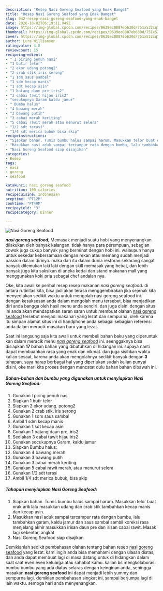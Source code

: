 ```yaml
---
description: "Resep Nasi Goreng Seafood yang Enak Banget"
title: "Resep Nasi Goreng Seafood yang Enak Banget"
slug: 942-resep-nasi-goreng-seafood-yang-enak-banget
date: 2020-10-02T06:19:11.049Z
image: https://img-global.cpcdn.com/recipes/0639ec0887eb630d/751x532cq70/nasi-goreng-seafood-foto-resep-utama.jpg
thumbnail: https://img-global.cpcdn.com/recipes/0639ec0887eb630d/751x532cq70/nasi-goreng-seafood-foto-resep-utama.jpg
cover: https://img-global.cpcdn.com/recipes/0639ec0887eb630d/751x532cq70/nasi-goreng-seafood-foto-resep-utama.jpg
author: Lura Williamson
ratingvalue: 4.8
reviewcount: 15
recipeingredient:
- " I piring penuh nasi"
- "1 butir telor"
- "2 ekor udang potong2"
- "2 crab stik iris serong"
- "1 sdm saus sambal"
- "1 sdm kecap manis"
- "1 sdt kecap asin"
- "1 batang daun pre iris2"
- "3 cabai tawit hijau iris2"
- "secukupnya Garam kaldu jamur"
- " Bumbu halus"
- "4 bawang merah"
- "3 bawang putih"
- "3 cabai merah keriting"
- "5 cabai rawit merah atau menurut selera"
- "1/2 sdt terasi"
- "1/4 sdt merica bubuk bisa skip"
recipeinstructions:
- "Siapkan bahan. Tumis bumbu halus sampai harum. Masukkan telor buat orak arik lalu masukkan udang dan crab stik tambahkan kecap manis dan kecap asin."
- "Masukkan nasi aduk sampai tercampur rata dengan bumbu, lalu tambahkan garam, kaldu jamur dan saus sambal sambil koreksi rasa menjelang akhir masukkan irisan daun pre dan irisan cabai rawit. Masak lagi sebentar, angkat"
- "Nasi Goreng Seafood siap disajikan"
categories:
- Resep
tags:
- nasi
- goreng
- seafood

katakunci: nasi goreng seafood 
nutrition: 100 calories
recipecuisine: Indonesian
preptime: "PT12M"
cooktime: "PT49M"
recipeyield: "3"
recipecategory: Dinner

---
```



![Nasi Goreng Seafood](https://img-global.cpcdn.com/recipes/0639ec0887eb630d/751x532cq70/nasi-goreng-seafood-foto-resep-utama.jpg)

<b><i>nasi goreng seafood</i></b>, Memasak menjadi suatu hobi yang menyenangkan dilakukan oleh banyak kalangan. tidak hanya para perempuan, sebagian cowok juga cukup banyak yang berminat dengan hobi ini. walaupun hanya untuk sekedar kebersamaan dengan rekan atau memang sudah menjadi passion dalam dirinya. maka dari itu dalam dunia restoran sekarang sangat banyak ditemukan laki laki dengan skill memasak yang hebat, dan lebih banyak juga kita saksikan di aneka kedai dan stand makanan mall yang menggunakan koki pria sebagai chef andalan nya.



Oke, kita awali ke perihal resep resep makanan <i>nasi goreng seafood</i>. di antara rutinitas kita, bisa jadi akan terasa menggembirakan jika sejenak kita menyediakan sedikit waktu untuk mengolah nasi goreng seafood ini. dengan kesuksesan anda dalam mengolah menu tersebut, bisa menjadikan diri anda bangga oleh hasil menu anda sendiri. dan juga disini dengan situs ini anda akan mendapatkan saran saran untuk membuat olahan <u>nasi goreng seafood</u> tersebut menjadi makanan yang lezat dan sempurna, oleh karena itu simpan alamat situs ini di handphone anda sebagai sebagian referensi anda dalam meracik masakan baru yang lezat.


Saat ini langsung saja kita awali untuk membeli bahan baku yang diperuntuk kan dalam meracik menu <u><i>nasi goreng seafood</i></u> ini. seenggaknya bisa disiapkan <b>17</b> bahan bahan yang dibutuhkan di hidangan ini. supaya nanti dapat membuahkan rasa yang enak dan nikmat. dan juga sisihkan waktu kalian sesaat, karena anda akan mengolahnya sedikit banyak dengan <b>3</b> tahapan. saya harap berbagai hal yang diperlukan sudah kalian punyai disini, oke mari kita proses dengan mencatat dulu bahan bahan dibawah ini.

<!--inarticleads1-->

##### Bahan-bahan dan bumbu yang digunakan untuk menyiapkan Nasi Goreng Seafood:

1. Gunakan  I piring penuh nasi
1. Siapkan 1 butir telor
1. Siapkan 2 ekor udang, potong2
1. Gunakan 2 crab stik, iris serong
1. Gunakan 1 sdm saus sambal
1. Ambil 1 sdm kecap manis
1. Gunakan 1 sdt kecap asin
1. Gunakan 1 batang daun pre, iris2
1. Sediakan 3 cabai tawit hijau iris2
1. Gunakan secukupnya Garam, kaldu jamur
1. Siapkan  Bumbu halus:
1. Gunakan 4 bawang merah
1. Gunakan 3 bawang putih
1. Gunakan 3 cabai merah keriting
1. Gunakan 5 cabai rawit merah, atau menurut selera
1. Gunakan 1/2 sdt terasi
1. Ambil 1/4 sdt merica bubuk, bisa skip




<!--inarticleads2-->

##### Tahapan menyiapkan Nasi Goreng Seafood:

1. Siapkan bahan. Tumis bumbu halus sampai harum. Masukkan telor buat orak arik lalu masukkan udang dan crab stik tambahkan kecap manis dan kecap asin.
1. Masukkan nasi aduk sampai tercampur rata dengan bumbu, lalu tambahkan garam, kaldu jamur dan saus sambal sambil koreksi rasa menjelang akhir masukkan irisan daun pre dan irisan cabai rawit. Masak lagi sebentar, angkat
1. Nasi Goreng Seafood siap disajikan




Demikianlah sedikit pembahasan olahan tentang bahan resep <u>nasi goreng seafood</u> yang lezat. kami ingin anda bisa memahami dengan ulasan diatas, dan anda dapat membuat lagi di masa datang untuk di hidangkan dalam saat saat even even keluarga atau sahabat kamu. kalian bs mengkolaborasi bumbu bumbu yang ada diatas selaras dengan keinginan anda, sehingga masakan <b>nasi goreng seafood</b> ini dapat menjadi lebih yummy dan sempurna lagi. demikian pembahasan singkat ini, sampai berjumpa lagi di lain waktu. semoga hari anda menyenangkan.
